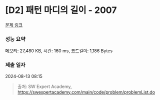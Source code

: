# [D2] 패턴 마디의 길이 - 2007 

[문제 링크](https://swexpertacademy.com/main/code/problem/problemDetail.do?contestProbId=AV5P1kNKAl8DFAUq) 

### 성능 요약

메모리: 27,480 KB, 시간: 160 ms, 코드길이: 1,186 Bytes

### 제출 일자

2024-08-13 08:15



> 출처: SW Expert Academy, https://swexpertacademy.com/main/code/problem/problemList.do